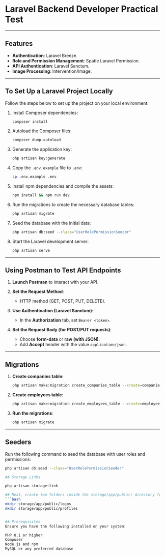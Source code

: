 # Laravel Backend Developer Practical Test

---

## Features
- **Authentication**: Laravel Breeze.
- **Role and Permission Management**: Spatie Laravel Permission.
- **API Authentication**: Laravel Sanctum.
- **Image Processing**: Intervention/Image.

---

## To Set Up a Laravel Project Locally
Follow the steps below to set up the project on your local environment:

1. Install Composer dependencies:
    ```bash
    composer install
    ```

2. Autoload the Composer files:
    ```bash
    composer dump-autoload
    ```

3. Generate the application key:
    ```bash
    php artisan key:generate
    ```

4. Copy the `.env.example` file to `.env`:
    ```bash
    cp .env.example .env
    ```

5. Install npm dependencies and compile the assets:
    ```bash
    npm install && npm run dev
    ```

6. Run the migrations to create the necessary database tables:
    ```bash
    php artisan migrate
    ```

7. Seed the database with the initial data:
    ```bash
    php artisan db:seed --class="UserRolePermissionSeeder"
    ```

8. Start the Laravel development server:
    ```bash
    php artisan serve
    ```

---

## Using Postman to Test API Endpoints

1. **Launch Postman** to interact with your API.

2. **Set the Request Method**:
   - HTTP method (GET, POST, PUT, DELETE).

3. **Use Authentication (Laravel Sanctum)**:
   - In the **Authorization** tab, set `Bearer <token>`.

4. **Set the Request Body (for POST/PUT requests)**:
   - Choose **form-data** or **raw (with JSON)**.
   - Add **Accept** header with the value `application/json`.

---

## Migrations

1. **Create companies table**:
    ```bash
    php artisan make:migration create_companies_table --create=companies
    ```

2. **Create employees table**:
    ```bash
    php artisan make:migration create_employees_table --create=employees
    ```

3. **Run the migrations**:
    ```bash
    php artisan migrate
    ```

---

## Seeders

Run the following command to seed the database with user roles and permissions:

```bash
php artisan db:seed --class="UserRolePermissionSeeder"

## Storage Links

php artisan storage:link

## Next, create two folders inside the storage/app/public/ directory for logos and profiles:
```bash
mkdir storage/app/public/logos
mkdir storage/app/public/profiles


## Prerequisites
Ensure you have the following installed on your system:

PHP 8.1 or higher
Composer
Node.js and npm
MySQL or any preferred database


